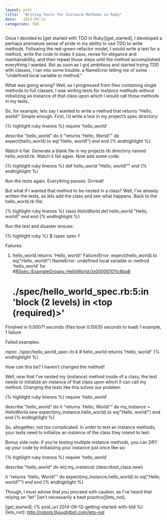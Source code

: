 ```yaml
---
layout: post
title:  "Writing Tests for Instance Methods in Ruby"
date:   2014-09-14 
categories: TDD
---
```


Once I decided to [get started with TDD in Ruby][get_started], I developed a perhaps premature sense of pride in my ability to use TDD to write methods. Following the red-green-refactor model, I would write a test for a method, write the code to make it pass, revise for elegance and maintainability, and then repeat those steps until the method accomplished everything I wanted. But as soon as I got ambitious and started trying TDD with classes, I ran into some trouble: a NameError telling me of some “undefined local variable or method.”

What was going wrong? Well, as I progressed from files containing single methods to full classes, I was writing tests for *instance* methods without initializing an instance of that class upon which I would call those methods in my tests.  

So, for example, lets say I wanted to write a method that returns “Hello, world!” Simple enough. First, I’d write a test in my project’s spec directory:

{% highlight ruby linenos %}
require 'hello_world'

describe "hello_world" do
  it "returns 'Hello, World!'" do
    expect(hello_world).to eq("Hello, world!")
  end
end
{% endhighlight %}

Watch it fail. Generate a blank file in my projects lib directory named hello_world.rb. Watch it fail again. Now add some code:

{% highlight ruby linenos %}
def hello_world
  "Hello, world!""
end
{% endhighlight %}

Run the tests again. Everything passes. Grrreat!

But what if I wanted that method to be nested in a class? Well, I’ve already written the tests, so lets add the class and see what happens. Back to the hello_world.rb file:

{% highlight ruby linenos %}
class HelloWorld
  def hello_world
    "Hello, world!"
  end
end
{% endhighlight %}

Run the test and disaster ensues:

{% highlight ruby %}
$ rspec spec
F

Failures:

  1) hello_world returns 'Hello, world!'
     Failure/Error: expect(hello_world).to eq("Hello, world!")
     NameError:
       undefined local variable or method 'hello_world' for #<RSpec::ExampleGroups::HelloWorld:0x000001011c6ba8>
     # ./spec/hello_world_spec.rb:5:in 'block (2 levels) in <top (required)>'

Finished in 0.00071 seconds (files took 0.15835 seconds to load)
1 example, 1 failure

Failed examples:

rspec ./spec/hello_world_spec.rb:4 # hello_world returns 'Hello, world!'
{% endhighlight %}

How can this be? I haven’t changed the method!

Well, now that I’ve nested my (instance) method inside of a class, the test needs to initialize an instance of that class upon which it can call my method. Changing the tests like this solves our problem:

{% highlight ruby linenos %}
require 'hello_world'

describe "hello_world" do
  it "returns 'Hello, World!'" do
    my_instance = HelloWorld.new
    expect(my_instance.hello_world).to eq("Hello, world!")
  end
end
{% endhighlight %}

So, altogether, not too complicated. In order to test an instance methods, your tests need to initialize an instance of the class they intend to test. 

Bonus side note: if you’re testing multiple instance methods, you can DRY up your code by initializing your instance just once like so:

{% highlight ruby linenos %}
require 'hello_world'

describe "hello_world" do
  let(:my_instance) {described_class.new}

  it "returns 'Hello, World!'" do
    expect(my_instance.hello_world).to eq("Hello, world!"")
  end
end
{% endhighlight %}

Though, I must advise that you proceed with caution, as I’ve heard that relying on “let” [isn’t necessarily a best practice][lets_not].

[get_started]: {% post_url 2014-09-13-getting-started-with-tdd %}
[lets_not]: http://robots.thoughtbot.com/lets-not